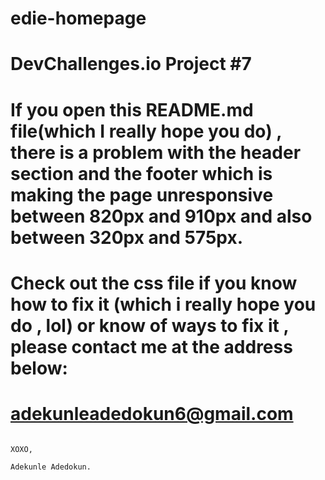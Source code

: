 # edie-homepage
# DevChallenges.io Project #7

# If you open this README.md file(which I really hope you do) , there is a problem with the header section and the footer which is making the page  unresponsive between 820px and 910px  and also between 320px and 575px.

# Check out the css file if you know how to fix it (which i really hope you do , lol) or know of ways to fix it , please contact me at the address below:

# adekunleadedokun6@gmail.com                                                
                                                                                                        
                                                                                            XOXO,
                                                                                            Adekunle Adedokun.
